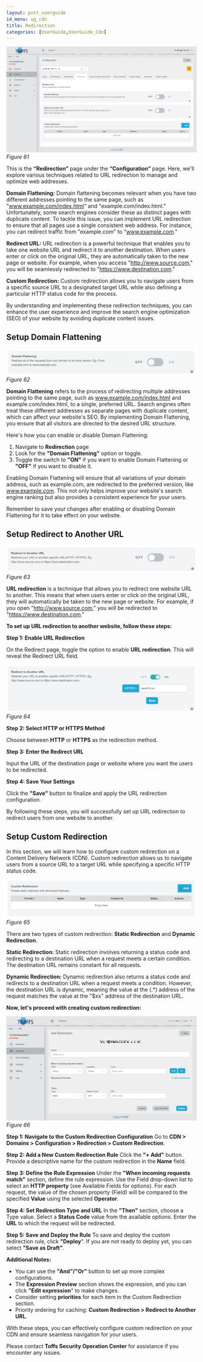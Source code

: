 ```yaml
---
layout: post_userguide
id_menu: ug_cdn
title: Redirection
categories: [UserGuide,UserGuide_Cdn]
---
```


![800](/public/assets/images/userguide/cdn/61.png)
*Figure 61*

This is the **“Redirection”** page under the **“Configuration”** page. Here, we'll explore various techniques related to URL redirection to manage and optimize web addresses.

**Domain Flattening:**
Domain flattening becomes relevant when you have two different addresses pointing to the same page, such as "www.example.com/index.html" and "example.com/index.html." Unfortunately, some search engines consider these as distinct pages with duplicate content. To tackle this issue, you can implement URL redirection to ensure that all pages use a single consistent web address. For instance, you can redirect traffic from "example.com" to "www.example.com."

**Redirect URL:**
URL redirection is a powerful technique that enables you to take one website URL and redirect it to another destination. When users enter or click on the original URL, they are automatically taken to the new page or website. For example, when you access "http://www.source.com," you will be seamlessly redirected to "https://www.destination.com."

**Custom Redirection:**
Custom redirection allows you to navigate users from a specific source URL to a designated target URL while also defining a particular HTTP status code for the process.


By understanding and implementing these redirection techniques, you can enhance the user experience and improve the search engine optimization (SEO) of your website by avoiding duplicate content issues.


## Setup Domain Flattening

![800](/public/assets/images/userguide/cdn/62.png)
*Figure 62*


**Domain Flattening** refers to the process of redirecting multiple addresses pointing to the same page, such as www.example.com/index.html and example.com/index.html, to a single, preferred URL. Search engines often treat these different addresses as separate pages with duplicate content, which can affect your website's SEO. By implementing Domain Flattening, you ensure that all visitors are directed to the desired URL structure.

Here's how you can enable or disable Domain Flattening:

1. Navigate to **Redirection** page
2. Look for the **"Domain Flattening"** option or toggle.
3. Toggle the switch to **"ON"** if you want to enable Domain Flattening or **"OFF"** if you want to disable it.

Enabling Domain Flattening will ensure that all variations of your domain address, such as example.com, are redirected to the preferred version, like www.example.com. This not only helps improve your website's search engine ranking but also provides a consistent experience for your users.

Remember to save your changes after enabling or disabling Domain Flattening for it to take effect on your website.


## Setup Redirect to Another URL

![800](/public/assets/images/userguide/cdn/63.png)
*Figure 63*

**URL redirection** is a technique that allows you to redirect one website URL to another. This means that when users enter or click on the original URL, they will automatically be taken to the new page or website. For example, if you open "http://www.source.com," you will be redirected to "https://www.destination.com."

**To set up URL redirection to another website, follow these steps:**

**Step 1: Enable URL Redirection**

On the Redirect page, toggle the option to enable **URL redirection**. This will reveal the Redirect URL field.

![800](/public/assets/images/userguide/cdn/64.png)
*Figure 64*

**Step 2: Select HTTP or HTTPS Method**

Choose between **HTTP** or **HTTPS** as the redirection method.

**Step 3: Enter the Redirect URL**

Input the URL of the destination page or website where you want the users to be redirected.

**Step 4: Save Your Settings**

Click the **"Save"** button to finalize and apply the URL redirection configuration.


By following these steps, you will successfully set up URL redirection to redirect users from one website to another.


## Setup Custom Redirection

In this section, we will learn how to configure custom redirection on a Content Delivery Network (CDN). Custom redirection allows us to navigate users from a source URL to a target URL while specifying a specific HTTP status code.

![800](/public/assets/images/userguide/cdn/65.png)
*Figure 65*

There are two types of custom redirection: **Static Redirection** and **Dynamic Redirection**.

**Static Redirection:**
Static redirection involves returning a status code and redirecting to a destination URL when a request meets a certain condition. The destination URL remains constant for all requests.

**Dynamic Redirection:**
Dynamic redirection also returns a status code and redirects to a destination URL when a request meets a condition. However, the destination URL is dynamic, meaning the value at the (.*) address of the request matches the value at the "$xx" address of the destination URL.


**Now, let's proceed with creating custom redirection:**

![800](/public/assets/images/userguide/cdn/66.png)
*Figure 66*

**Step 1: Navigate to the Custom Redirection Configuration**
Go to **CDN > Domains > Configuration > Redirection > Custom Redirection**.

**Step 2: Add a New Custom Redirection Rule**
Click the **"+ Add"** button.
Provide a descriptive name for the custom redirection in the **Name** field.

**Step 3: Define the Rule Expression**
Under the **"When incoming requests match"** section, define the rule expression.
Use the Field drop-down list to select an **HTTP property** (see Available Fields for options).
For each request, the value of the chosen property (Field) will be compared to the specified **Value** using the selected **Operator**.

**Step 4: Set Redirection Type and URL**
In the **"Then"** section, choose a Type value.
Select a **Status Code** value from the available options.
Enter the **URL** to which the request will be redirected.

**Step 5: Save and Deploy the Rule**
To save and deploy the custom redirection rule, click **"Deploy**".
If you are not ready to deploy yet, you can select **"Save as Draft"**.

**Additional Notes:**
- You can use the **"And"/"Or"** button to set up more complex configurations.
- The **Expression Preview** section shows the expression, and you can click **"Edit expression**" to make changes.
- Consider setting **priorities** for each item in the Custom Redirection section.
- Priority ordering for caching: **Custom Redirection > Redirect to Another URL**.


With these steps, you can effectively configure custom redirection on your CDN and ensure seamless navigation for your users.


Please contact **Toffs Security Operation Center** for assistance if you encounter any issues.
